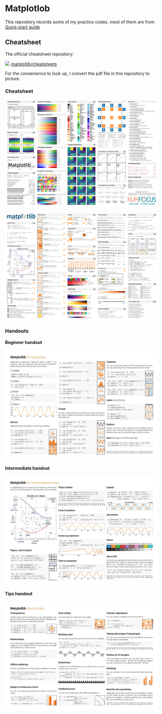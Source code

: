 # Matplotlob
This repository records some of my practice codes. most of them are from [Quick-start guide](https://matplotlib.org/3.5.1/tutorials/introductory/usage.html)

## Cheatsheet

The official cheatsheet repository:

[![](https://img.shields.io/badge/web-GitHub-green)](https://github.com/matplotlib/cheatsheets)
[matplotlib/cheatsheets](https://github.com/matplotlib/cheatsheets)

For the convenience to look up, I convert the pdf file in this repository to picture.

### Cheatsheet

![cheatsheet-1](Note.assets/cheatsheet-1.png)

![cheatsheet-2](Note.assets/cheatsheet-2.png)


### Handouts

#### Beginner handout

![handout-beginner](Note.assets/handout-beginner.jpg)

#### Intermediate handout

![handout-intermediate](Note.assets/handout-intermediate.jpg)

#### Tips handout

![handout-tips](Note.assets/handout-tips.jpg)